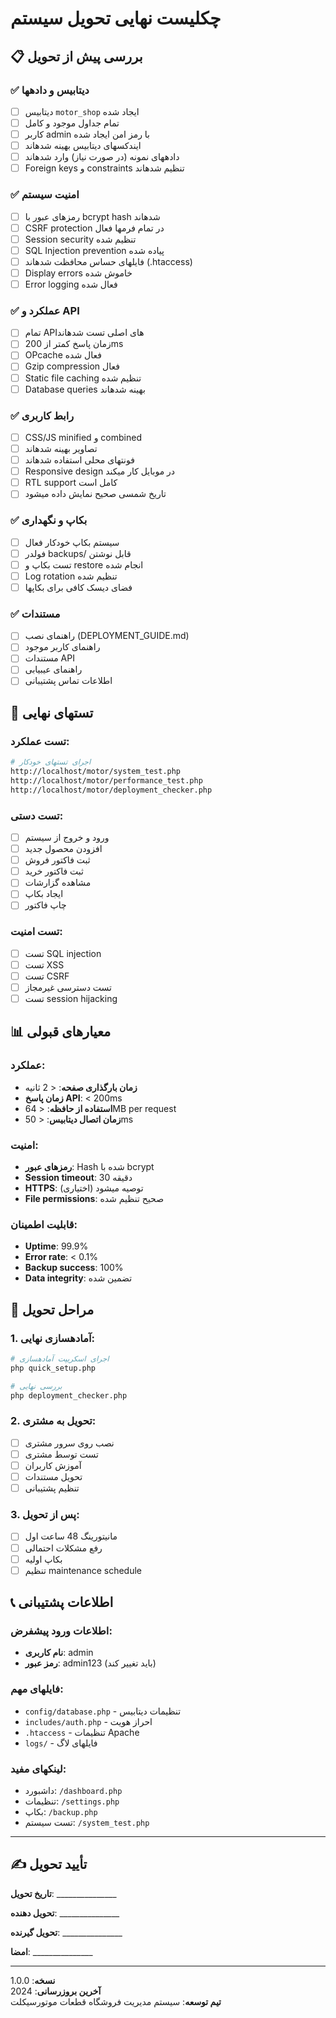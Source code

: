 # چکلیست نهایی تحویل سیستم

## 📋 بررسی پیش از تحویل

### ✅ دیتابیس و دادهها
- [ ] دیتابیس `motor_shop` ایجاد شده
- [ ] تمام جداول موجود و کامل
- [ ] کاربر admin با رمز امن ایجاد شده
- [ ] ایندکسهای دیتابیس بهینه شدهاند
- [ ] دادههای نمونه (در صورت نیاز) وارد شدهاند
- [ ] Foreign keys و constraints تنظیم شدهاند

### ✅ امنیت سیستم
- [ ] رمزهای عبور با bcrypt hash شدهاند
- [ ] CSRF protection در تمام فرمها فعال
- [ ] Session security تنظیم شده
- [ ] SQL Injection prevention پیاده شده
- [ ] فایلهای حساس محافظت شدهاند (.htaccess)
- [ ] Display errors خاموش شده
- [ ] Error logging فعال شده

### ✅ عملکرد و API
- [ ] تمام APIهای اصلی تست شدهاند
- [ ] زمان پاسخ کمتر از 200ms
- [ ] OPcache فعال شده
- [ ] Gzip compression فعال
- [ ] Static file caching تنظیم شده
- [ ] Database queries بهینه شدهاند

### ✅ رابط کاربری
- [ ] CSS/JS minified و combined
- [ ] تصاویر بهینه شدهاند
- [ ] فونتهای محلی استفاده شدهاند
- [ ] Responsive design در موبایل کار میکند
- [ ] RTL support کامل است
- [ ] تاریخ شمسی صحیح نمایش داده میشود

### ✅ بکاپ و نگهداری
- [ ] سیستم بکاپ خودکار فعال
- [ ] فولدر backups/ قابل نوشتن
- [ ] تست بکاپ و restore انجام شده
- [ ] Log rotation تنظیم شده
- [ ] فضای دیسک کافی برای بکاپها

### ✅ مستندات
- [ ] راهنمای نصب (DEPLOYMENT_GUIDE.md)
- [ ] راهنمای کاربر موجود
- [ ] مستندات API
- [ ] راهنمای عیبیابی
- [ ] اطلاعات تماس پشتیبانی

## 🧪 تستهای نهایی

### تست عملکرد:
```bash
# اجرای تستهای خودکار
http://localhost/motor/system_test.php
http://localhost/motor/performance_test.php
http://localhost/motor/deployment_checker.php
```

### تست دستی:
- [ ] ورود و خروج از سیستم
- [ ] افزودن محصول جدید
- [ ] ثبت فاکتور فروش
- [ ] ثبت فاکتور خرید
- [ ] مشاهده گزارشات
- [ ] ایجاد بکاپ
- [ ] چاپ فاکتور

### تست امنیت:
- [ ] تست SQL injection
- [ ] تست XSS
- [ ] تست CSRF
- [ ] تست دسترسی غیرمجاز
- [ ] تست session hijacking

## 📊 معیارهای قبولی

### عملکرد:
- **زمان بارگذاری صفحه**: < 2 ثانیه
- **زمان پاسخ API**: < 200ms
- **استفاده از حافظه**: < 64MB per request
- **زمان اتصال دیتابیس**: < 50ms

### امنیت:
- **رمزهای عبور**: Hash شده با bcrypt
- **Session timeout**: 30 دقیقه
- **HTTPS**: توصیه میشود (اختیاری)
- **File permissions**: صحیح تنظیم شده

### قابلیت اطمینان:
- **Uptime**: 99.9%
- **Error rate**: < 0.1%
- **Backup success**: 100%
- **Data integrity**: تضمین شده

## 🚀 مراحل تحویل

### 1. آمادهسازی نهایی:
```bash
# اجرای اسکریپت آمادهسازی
php quick_setup.php

# بررسی نهایی
php deployment_checker.php
```

### 2. تحویل به مشتری:
- [ ] نصب روی سرور مشتری
- [ ] تست توسط مشتری
- [ ] آموزش کاربران
- [ ] تحویل مستندات
- [ ] تنظیم پشتیبانی

### 3. پس از تحویل:
- [ ] مانیتورینگ 48 ساعت اول
- [ ] رفع مشکلات احتمالی
- [ ] بکاپ اولیه
- [ ] تنظیم maintenance schedule

## 📞 اطلاعات پشتیبانی

### اطلاعات ورود پیشفرض:
- **نام کاربری**: admin
- **رمز عبور**: admin123 (باید تغییر کند)

### فایلهای مهم:
- `config/database.php` - تنظیمات دیتابیس
- `includes/auth.php` - احراز هویت
- `.htaccess` - تنظیمات Apache
- `logs/` - فایلهای لاگ

### لینکهای مفید:
- داشبورد: `/dashboard.php`
- تنظیمات: `/settings.php`
- بکاپ: `/backup.php`
- تست سیستم: `/system_test.php`

---

## ✍️ تأیید تحویل

**تاریخ تحویل**: _______________

**تحویل دهنده**: _______________

**تحویل گیرنده**: _______________

**امضا**: _______________

---

**نسخه**: 1.0.0  
**آخرین بروزرسانی**: 2024  
**تیم توسعه**: سیستم مدیریت فروشگاه قطعات موتورسیکلت
